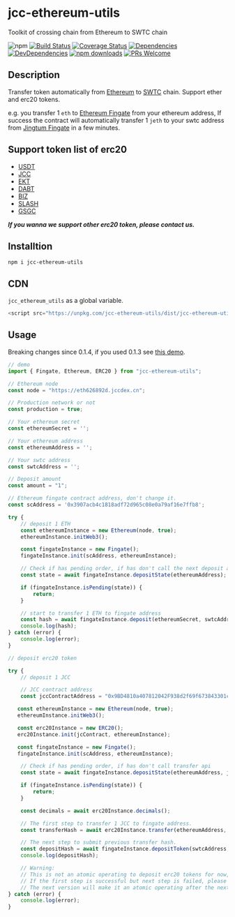 # jcc-ethereum-utils

Toolkit of crossing chain from Ethereum to SWTC chain

![npm](https://img.shields.io/npm/v/jcc-ethereum-utils.svg)
[![Build Status](https://travis-ci.com/JCCDex/jcc-ethereum-utils.svg?branch=master)](https://travis-ci.com/JCCDex/jcc-ethereum-utils)
[![Coverage Status](https://coveralls.io/repos/github/JCCDex/jcc-ethereum-utils/badge.svg?branch=master)](https://coveralls.io/github/JCCDex/jcc-ethereum-utils?branch=master)
[![Dependencies](https://img.shields.io/david/JCCDex/jcc-ethereum-utils.svg?style=flat-square)](https://david-dm.org/JCCDex/jcc-ethereum-utils)
[![DevDependencies](https://img.shields.io/david/dev/JCCDex/jcc-ethereum-utils.svg?style=flat-square)](https://david-dm.org/JCCDex/jcc-ethereum-utils?type=dev)
[![npm downloads](https://img.shields.io/npm/dm/jcc-ethereum-utils.svg)](http://npm-stat.com/charts.html?package=jcc-ethereum-utils)
[![PRs Welcome](https://img.shields.io/badge/PRs-welcome-brightgreen.svg?style=flat-square)](http://makeapullrequest.com)

## Description

Transfer token automatically from [Ethereum](https://www.ethereum.org/) to [SWTC](http://swtc.top/index.html#/) chain. Support ether and erc20 tokens.

e.g. you transfer 1 `eth` to [Ethereum Fingate](https://etherscan.io/address/0x3907acb4c1818adf72d965c08e0a79af16e7ffb8) from your ethereum address, If success the contract will automatically transfer 1 `jeth` to your swtc address from [Jingtum Fingate](https://swtcscan.jccdex.cn/#/wallet/?wallet=jsk45ksJZUB7durZrLt5e86Eu2gtiXNRN4) in a few minutes.

## Support token list of erc20

* [USDT](https://etherscan.io/address/0xdAC17F958D2ee523a2206206994597C13D831ec7)
* [JCC](https://etherscan.io/address/0x9BD4810a407812042F938d2f69f673843301cfa6)
* [EKT](https://etherscan.io/address/0xBAb165dF9455AA0F2AeD1f2565520B91DDadB4c8)
* [DABT](https://etherscan.io/address/0x1C6890825880566dd6Ad88147E0a6acE7930b7c0)
* [BIZ](https://etherscan.io/address/0x399f9A95305114efAcB91d1d6C02CBe234dD36aF)
* [SLASH](https://etherscan.io/address/0xE222e2e3517f5AF5e3abc667adF14320C848D6dA)
* [GSGC](https://etherscan.io/address/0x0ec2a5ec6a976d6d4c101fb647595c9d8d21779e)

***If you wanna we support other erc20 token, please contact us.***

## Installtion

```shell
npm i jcc-ethereum-utils
```

## CDN

`jcc_ethereum_utils` as a global variable.

```javascript
<script src="https://unpkg.com/jcc-ethereum-utils/dist/jcc-ethereum-utils.min.js"></script>
```

## Usage

Breaking changes since 0.1.4, if you used 0.1.3 see [this demo](https://github.com/JCCDex/jcc-ethereum-utils/blob/master/docs/demo_below_0.1.4.md).

```javascript
// demo
import { Fingate, Ethereum, ERC20 } from "jcc-ethereum-utils";

// Ethereum node
const node = "https://eth626892d.jccdex.cn";

// Production network or not
const production = true;

// Your ethereum secret
const ethereumSecret = '';

// Your ethereum address
const ethereumAddress = '';

// Your swtc address
const swtcAddress = '';

// Deposit amount
const amount = "1";

// Ethereum fingate contract address, don't change it.
const scAddress = '0x3907acb4c1818adf72d965c08e0a79af16e7ffb8';

try {
    // deposit 1 ETH
    const ethereumInstance = new Ethereum(node, true);
    ethereumInstance.initWeb3();

    const fingateInstance = new Fingate();
    fingateInstance.init(scAddress, ethereumInstance);

    // Check if has pending order, if has don't call the next deposit api
    const state = await fingateInstance.depositState(ethereumAddress);

    if (fingateInstance.isPending(state)) {
        return;
    }

    // start to transfer 1 ETH to fingate address
    const hash = await fingateInstance.deposit(ethereumSecret, swtcAddress, amount);
    console.log(hash);
} catch (error) {
    console.log(error);
}

// deposit erc20 token

try {
    // deposit 1 JCC

    // JCC contract address
    const jccContractAddress = "0x9BD4810a407812042F938d2f69f673843301cfa6";

   const ethereumInstance = new Ethereum(node, true);
   ethereumInstance.initWeb3();

   const erc20Instance = new ERC20();
   erc20Instance.init(jcContract, ethereumInstance);

   const fingateInstance = new Fingate();
   fingateInstance.init(scAddress, ethereumInstance);

    // Check if has pending order, if has don't call transfer api
    const state = await fingateInstance.depositState(ethereumAddress, jccContractAddress);

    if (fingateInstance.isPending(state)) {
        return;
    }

    const decimals = await erc20Instance.decimals();

    // The first step to transfer 1 JCC to fingate address.
    const transferHash = await erc20Instance.transfer(ethereumAddress, scAddress, amount);

    // The next step to submit previous transfer hash.
    const depositHash = await fingateInstance.depositToken(swtcAddress, jccContractAddress, decimals, amount, transferHash, ethereumSecret);
    console.log(depositHash);

    // Warning:
    // This is not an atomic operating to deposit erc20 tokens for now,
    // If the first step is successful but next step is failed, please contact us.
    // The next version will make it an atomic operating after the next version of solidity contract upgrade.
} catch (error) {
    console.log(error);
}
```
